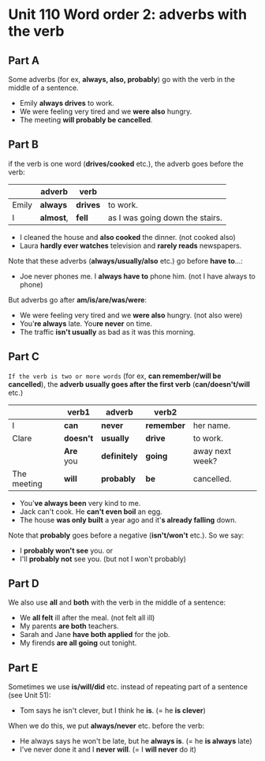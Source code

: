 # Unit 110 Word order 2: adverbs with the verb

## Part A
Some adverbs (for ex, **always, also, probably**) go with the verb in the middle of a sentence.
- Emily **always drives** to work.
- We were feeling very tired and we **were also** hungry.
- The meeting **will probably be cancelled**.

## Part B
if the verb is one word (**drives/cooked** etc.), the adverb goes before the verb:


|       | adverb     | verb       |          |
| ----- | ---------- | ---------- | -------- |
| Emily | **always** | **drives** | to work. |
| I      | **almost**,           | **fell**           | as I was going down the stairs.          |
- I cleaned the house and **also cooked** the dinner. (not cooked also)
- Laura **hardly ever watches** television and **rarely reads** newspapers.


Note that these adverbs (**always/usually/also** etc.) go before **have to**...:
- Joe never phones me. I **always have to** phone him. (not I have always to phone)

But adverbs go after **am/is/are/was/were**:
- We were feeling very tired and we **were also** hungry. (not also were)
- You'**re always** late. You**re never** on time.
- The traffic **isn't usually** as bad as it was this morning.

## Part C
`If the verb is two or more words` (for ex, **can remember/will be cancelled**), the **adverb usually goes after the first verb** (**can/doesn't/will** etc.)

|       | verb1       | adverb         | verb2        |                 |
| ----- | ----------- | -------------- | ------------ | --------------- |
| I     | **can**     | **never**      | **remember** | her name.       |
| Clare | **doesn't** | **usually**    | **drive**    | to work.        |
|       | **Are** you | **definitely** | **going**    | away next week? |
|  The meeting     | **will**            | **probably**               | **be**             | cancelled.                |
- You'**ve always been** very kind to me.
- Jack can't cook. He **can't even boil** an egg.
- The house **was only built** a year ago and it'**s already falling** down.

Note that **probably** goes before a negative (**isn't/won't** etc.). So we say:
- I **probably won't see** you. or
- I'll **probably not** see you. (but not I won't probably)

## Part D
We also use **all** and **both** with the verb in the middle of a sentence:
- We **all felt** ill after the meal. (not felt all ill)
- My parents **are both** teachers.
- Sarah and Jane **have both applied** for the job.
- My firends **are all going** out tonight.

## Part E
Sometimes we use **is/will/did** etc. instead of repeating part of a sentence (see Unit 51):
- Tom says he isn't clever, but I think he **is**. (= he **is clever**)

When we do this, we put **always/never** etc. before the verb:
- He always says he won't be late, but he **always is**. (= he **is always** late)
- I've never done it and I **never will**. (= I **will never** do it)